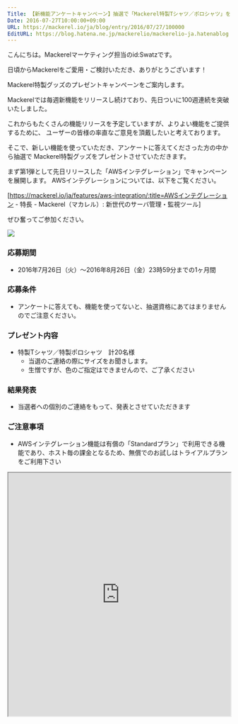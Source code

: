 ```yaml
---
Title: 【新機能アンケートキャンペーン】抽選で「Mackerel特製Tシャツ／ポロシャツ」をプレゼント
Date: 2016-07-27T10:00:00+09:00
URL: https://mackerel.io/ja/blog/entry/2016/07/27/100000
EditURL: https://blog.hatena.ne.jp/mackerelio/mackerelio-ja.hatenablog.mackerel.io/atom/entry/10328749687176173586
---
```


こんにちは。Mackerelマーケティング担当のid:Swatzです。

日頃からMackerelをご愛用・ご検討いただき、ありがとうございます！

Mackerel特製グッズのプレゼントキャンペーンをご案内します。

Mackerelでは毎週新機能をリリースし続けており、先日ついに100週連続を突破いたしました。

これからもたくさんの機能リリースを予定していますが、よりよい機能をご提供するために、
ユーザーの皆様の率直なご意見を頂戴したいと考えております。

そこで、新しい機能を使っていただき、アンケートに答えてくださった方の中から抽選で
Mackerel特製グッズをプレゼントさせていただきます。

まず第1弾として先日リリースした「AWSインテグレーション」でキャンペーンを展開します。
AWSインテグレーションについては、以下をご覧ください。

[https://mackerel.io/ja/features/aws-integration/:title=AWSインテグレーション - 特長 - Mackerel（マカレル）: 新世代のサーバ管理・監視ツール]

ぜひ奮ってご参加ください。

![](https://cdn-ak.f.st-hatena.com/images/fotolife/m/mackerelio/20160726/20160726185159.png)

### 応募期間
- 2016年7月26日（火）〜2016年8月26日（金）23時59分までの1ヶ月間

### 応募条件
- アンケートに答えても、機能を使ってないと、抽選資格にあてはまりませんのでご注意ください。

### プレゼント内容
- 特製Tシャツ／特製ポロシャツ　計20名様
  - 当選のご連絡の際にサイズをお聞きします。
  - 生憎ですが、色のご指定はできませんので、ご了承ください

### 結果発表
- 当選者への個別のご連絡をもって、発表とさせていただきます

### ご注意事項
- AWSインテグレーション機能は有償の「Standardプラン」で利用できる機能であり、ホスト毎の課金となるため、無償でのお試しはトライアルプランをご利用下さい

<iframe src="https://docs.google.com/a/hatena.ne.jp/forms/d/1Sx_4kPS_YLu8YcEPPdcFyETP1zbyytF5OOowxVS-TfI/viewform?embedded=true" style="width:100%;height:550px;"></iframe>
